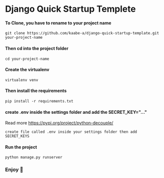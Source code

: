 # Django Quick Startup Templete


#### To Clone, you have to rename to your project name

```
git clone https://github.com/kaabe-a/django-quick-startup-template.git your-project-name

```
#### Then cd into the project folder
```
cd your-project-name
```

#### Create the virtualenv
```
virtualenv venv
```

#### Then install the requirements
```
pip install -r requirements.txt
```

#### create .env inside the settings folder and add the SECRET_KEY="..."

Read more https://pypi.org/project/python-decouple/
```
create file called .env inside your settings folder then add    SECRET_KEYS

```

#### Run the project
```
python manage.py runserver
```

### Enjoy :green_heart: